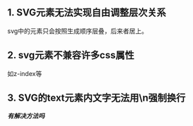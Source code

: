 ## 1. SVG元素无法实现自由调整层次关系
svg中的元素只会按照生成顺序层叠，后来者居上。

## 2. svg元素不兼容许多css属性
如z-index等

## 3. SVG的text元素内文字无法用\n强制换行
***有解决方法吗***